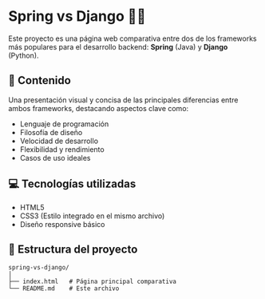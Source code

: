 # Spring vs Django 🌱🐍

Este proyecto es una página web comparativa entre dos de los frameworks más populares para el desarrollo backend: **Spring** (Java) y **Django** (Python).

## 🧠 Contenido

Una presentación visual y concisa de las principales diferencias entre ambos frameworks, destacando aspectos clave como:

- Lenguaje de programación
- Filosofía de diseño
- Velocidad de desarrollo
- Flexibilidad y rendimiento
- Casos de uso ideales

## 💻 Tecnologías utilizadas

- HTML5
- CSS3 (Estilo integrado en el mismo archivo)
- Diseño responsive básico

## 📁 Estructura del proyecto

```plaintext
spring-vs-django/
│
├── index.html   # Página principal comparativa
└── README.md    # Este archivo
